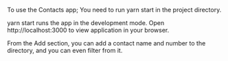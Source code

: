 To use the Contacts app; You need to run yarn start in the project directory.

yarn start runs the app in the development mode.
Open http://localhost:3000 to view application in your browser.

From the Add section, you can add a contact name and number to the directory, and you can even filter from it.
